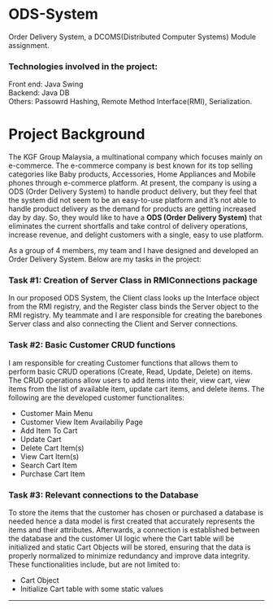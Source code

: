 # ODS-System
Order Delivery System, a DCOMS(Distributed Computer Systems) Module assignment.

### Technologies involved in the project:
Front end: Java Swing <br>
Backend: Java DB <br>
Others: Passowrd Hashing, Remote Method Interface(RMI), Serialization. 

# Project Background
  The KGF Group Malaysia, a multinational company which focuses mainly on e-commerce. The e-commerce company is best known for its top selling categories like Baby products, Accessories, Home Appliances and Mobile phones through e-commerce platform. At present, the company is using a ODS (Order Delivery System) to handle product delivery, but they feel that the system did not seem to be an easy-to-use platform and it’s not able to handle product delivery as the demand for products are getting increased day by day. So, they would like to have a **ODS (Order Delivery System)** that eliminates the current shortfalls and take control of delivery operations, increase revenue, and delight customers with a single, easy to use platform. 

As a group of 4 members, my team and I have designed and developed an Order Delivery System. Below are my tasks in the project: 
### Task #1: Creation of Server Class in RMIConnections package
In our proposed ODS System, the Client class looks up the Interface object from the RMI registry, and the Register class binds the Server object to the RMI registry. My teammate and I are responsible for creating the barebones Server class and also connecting the Client and Server connections.

### Task #2: Basic Customer CRUD functions 
I am responsible for creating Customer functions that allows them to perform basic CRUD operations (Create, Read, Update, Delete) on items. The CRUD operations allow users to add items into their, view cart, view items from the list of available item, update cart items, and delete items. The following are the developed customer functionalites:
- Customer Main Menu 
- Customer View Item Availabiliy Page
- Add Item To Cart 
- Update Cart
- Delete Cart Item(s)
- View Cart Item(s)
- Search Cart Item
- Purchase Cart Item
 
### Task #3: Relevant connections to the Database
To store the items that the customer has chosen or purchased a database is needed hence a data model is first created that accurately represents the items and their attributes. Afterwards, a connection is established between the database and the customer UI logic where the Cart table will be initialized and static Cart Objects will be stored, ensuring that the data is properly normalized to minimize redundancy and improve data integrity. 
These functionalities include, but are not limited to:
- Cart Object
- Initialize Cart table with some static values

----------------------------------------------

